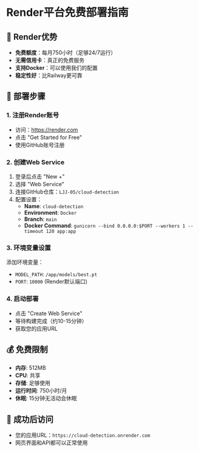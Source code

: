 # Render平台免费部署指南

## 🌟 Render优势
- **免费额度**：每月750小时（足够24/7运行）
- **无需信用卡**：真正的免费服务
- **支持Docker**：可以使用我们的配置
- **稳定性好**：比Railway更可靠

## 🚀 部署步骤

### 1. 注册Render账号
- 访问：https://render.com
- 点击 "Get Started for Free"
- 使用GitHub账号注册

### 2. 创建Web Service
1. 登录后点击 "New +"
2. 选择 "Web Service"
3. 连接GitHub仓库：`LJJ-05/cloud-detection`
4. 配置设置：
   - **Name**: `cloud-detection`
   - **Environment**: `Docker`
   - **Branch**: `main`
   - **Docker Command**: `gunicorn --bind 0.0.0.0:$PORT --workers 1 --timeout 120 app:app`

### 3. 环境变量设置
添加环境变量：
- `MODEL_PATH`: `/app/models/best.pt`
- `PORT`: `10000` (Render默认端口)

### 4. 启动部署
- 点击 "Create Web Service"
- 等待构建完成（约10-15分钟）
- 获取您的应用URL

## 💰 免费限制
- **内存**: 512MB
- **CPU**: 共享
- **存储**: 足够使用
- **运行时间**: 750小时/月
- **休眠**: 15分钟无活动会休眠

## 🔗 成功后访问
- 您的应用URL：`https://cloud-detection.onrender.com`
- 网页界面和API都可以正常使用 